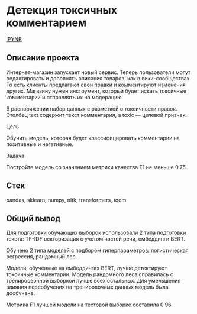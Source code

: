 # Детекция токсичных комментарием
[IPYNB](https://github.com/lil-scripter/practicum_projects/tree/e5a8dfb50c969d8ab4759cc4d6dfe5af978345be/13-NLP-toxic_comments_detection)

## Описание проекта

Интернет-магазин запускает новый сервис. Теперь пользователи могут редактировать и дополнять описания товаров, как в вики-сообществах. То есть клиенты предлагают свои правки и комментируют изменения других. Магазину нужен инструмент, который будет искать токсичные комментарии и отправлять их на модерацию.

В распоряжении набор данных с разметкой о токсичности правок. Столбец text содержит текст комментария, а toxic — целевой признак.

Цель

Обучить модель, которая будет классифицировать комментарии на позитивные и негативные.

Задача

Постройте модель со значением метрики качества F1 не меньше 0.75.

## Стек
pandas, sklearn, numpy, nltk, transformers, tqdm

## Общий вывод

Для подготовки обучающих выборок использовали 2 типа подготовки текста: TF-IDF векторизация с учетом частей речи, ембеддинги BERT.

Обучено 2 типа моделей с подбором гиперпараметров: логистическая регрессия, рандомный лес. 

Модели, обученные на ембеддингах BERT, лучше детектируют токсичные комментарии. Модель рандомного леса справилась с тренироовочной выборкой лучше всех остальных. Для уменьшения влияния переобучения на тренировочных данных модель была дообучена.

Метрика F1 лучшей модели на тестовой выборке составила 0.96.

